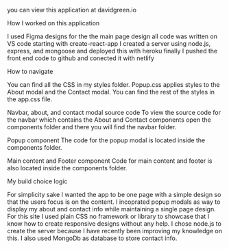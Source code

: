 you can view this application at davidgreen.io 

How I worked on this application 

I used Figma designs for the the main page design 
all code was written on VS code starting with create-react-app 
I created a server using node.js, express, and mongoose and deployed this with heroku 
finally I pushed the front end code to github and conected it with netlify

How to navigate

You can find all the CSS in my styles folder. Popup.css applies styles to the About modal and the Contact modal. 
You can find the rest of the styles in the app.css file. 

Navbar, about, and contact modal source code 
To view the source code for the navbar which contains the About and 
Contact components open the components folder 
and there you will find the navbar folder.

Popup component
The code for the popup modal is located inside the components folder. 

Main content and Footer component
Code for main content and footer is also located inside the components folder. 

My build choice logic 

For simplicity sake I wanted the app to be one page with a simple design so that the
users focus is on the content. I incoprated popup modals as way to display my 
about and contact info while maintaining a single page design. For this site I used 
plain CSS no framework or library to showcase that I know how to 
create responsive designs without any help. I chose node.js to create the server because I have 
recently been improving my knowledge on this. I also used MongoDb as database to store contact info. 



